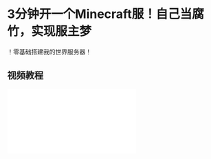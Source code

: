 # 3分钟开一个Minecraft服！自己当腐竹，实现服主梦
！零基础搭建我的世界服务器！


## 视频教程

<iframe class="iframe_video" src="//player.bilibili.com/player.html?aid=537566323&cid=1376666285&page=1&autoplay=false&muted=true&highQuality=true" scrolling="no" border="0" frameborder="no" framespacing="0" allowfullscreen="true"> </iframe>
